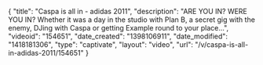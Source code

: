 {
    "title": "Caspa is all in - adidas 2011",
    "description": "ARE YOU IN? WERE YOU IN? Whether it was a day in the studio with Plan B, a secret gig with the enemy, DJing with Caspa or getting Example round to your place...",
    "videoid": "154651",
    "date_created": "1398106911",
    "date_modified": "1418181306",
    "type": "captivate",
    "layout": "video",
    "url": "\/v\/caspa-is-all-in-adidas-2011\/154651"
}